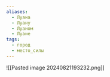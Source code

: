 ```yaml
---
aliases:
  - Луана
  - Луану
  - Луаном
  - Луане
tags:
  - город
  - место_силы
---
```

![[Pasted image 20240821193232.png]]